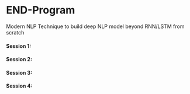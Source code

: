 # END-Program
Modern NLP Technique to build deep NLP model beyond RNN/LSTM from scratch

#### Session 1:
#### Session 2:
#### Session 3:
#### Session 4:
